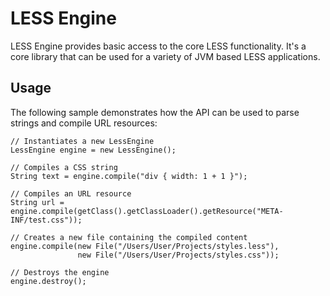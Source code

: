 LESS Engine
===========

LESS Engine provides basic access to the core LESS functionality. It's a core library that 
can be used for a variety of JVM based LESS applications.

Usage
-----

The following sample demonstrates how the API can be used to parse strings and
compile URL resources:

    // Instantiates a new LessEngine
    LessEngine engine = new LessEngine();
    
    // Compiles a CSS string
    String text = engine.compile("div { width: 1 + 1 }");

    // Compiles an URL resource
    String url = engine.compile(getClass().getClassLoader().getResource("META-INF/test.css"));

    // Creates a new file containing the compiled content
    engine.compile(new File("/Users/User/Projects/styles.less"), 
                   new File("/Users/User/Projects/styles.css"));
    
    // Destroys the engine
    engine.destroy();